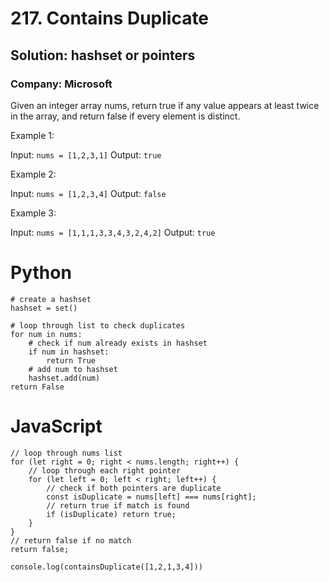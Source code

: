 # 217. Contains Duplicate
## Solution: hashset or pointers
### Company: Microsoft
Given an integer array nums, return true if any value appears at least twice in the array, and return false if every element is distinct.

 
Example 1:

Input: `nums = [1,2,3,1]`
Output: `true`

Example 2:

Input: `nums = [1,2,3,4]`
Output: `false`

Example 3:

Input: `nums = [1,1,1,3,3,4,3,2,4,2]`
Output: `true`

# Python
```
# create a hashset
hashset = set()

# loop through list to check duplicates
for num in nums:
    # check if num already exists in hashset
    if num in hashset:
        return True
    # add num to hashset
    hashset.add(num)
return False
```

# JavaScript
```
// loop through nums list
for (let right = 0; right < nums.length; right++) {
    // loop through each right pointer
    for (let left = 0; left < right; left++) { 
        // check if both pointers are duplicate
        const isDuplicate = nums[left] === nums[right];
        // return true if match is found
        if (isDuplicate) return true;
    }
}
// return false if no match 
return false;

console.log(containsDuplicate([1,2,1,3,4]))
```